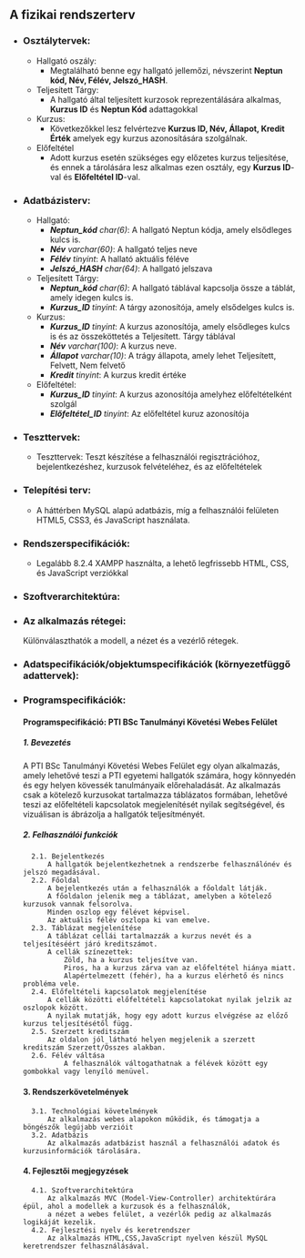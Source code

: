 ## **A fizikai rendszerterv**
- ### **Osztálytervek:**
    - Hallgató oszály: 
        - Megtalálható benne egy hallgató jellemőzi, névszerint **Neptun kód, Név, Félév, Jelszó_HASH**.
    - Teljesített Tárgy:
        - A hallgató által teljesített kurzosok reprezentálására alkalmas, **Kurzus ID** és **Neptun Kód** adattagokkal
    - Kurzus:
        - Következőkkel lesz felvértezve **Kurzus ID, Név, Állapot, Kredit Érték** amelyek egy kurzus azonosítására szolgálnak. 
    - Előfeltétel
        - Adott kurzus esetén szükséges egy előzetes kurzus teljesítése, és ennek a tárolására lesz alkalmas ezen osztály, egy **Kurzus ID**-val és **Előfeltétel ID**-val.
- ### **Adatbázisterv:**
    - Hallgató:
        - ***Neptun_kód** char(6)*: A hallgató Neptun kódja, amely elsődleges kulcs is.
        - ***Név** varchar(60)*: A hallgató teljes neve
        - ***Félév** tinyint*: A hallató aktuális féléve
        - ***Jelszó_HASH** char(64)*: A hallgató jelszava
    - Teljesített Tárgy:
        - ***Neptun_kód** char(6)*: A hallgató táblával kapcsolja össze a táblát, amely idegen kulcs is.
        - ***Kurzus_ID** tinyint*: A tárgy azonosítója, amely elsődelges kulcs is.
    - Kurzus:
        - ***Kurzus_ID** tinyint*: A kurzus azonosítója, amely elsődleges kulcs is és az összeköttetés a Teljesített. Tárgy táblával
        - ***Név** varchar(100)*: A kurzus neve.
        - ***Állapot** varchar(10)*: A trágy állapota, amely lehet Teljesített, Felvett, Nem felvető
        - ***Kredit** tinyint*: A kurzus kredit értéke
    - Előfeltétel:
        - ***Kurzus_ID** tinyint*: A kurzus azonosítója amelyhez előfeltételként szolgál
        - ***Előfeltétel_ID** tinyint*: Az előfeltétel kuruz azonosítója
- ### **Teszttervek:**
    - Teszttervek: Teszt készítése a felhasználói regisztrációhoz, bejelentkezéshez, kurzusok felvételéhez, és az előfeltételek 
- ### **Telepítési terv:**
    - A háttérben MySQL alapú adatbázis, míg a felhasználói felületen HTML5, CSS3, és JavaScript használata.
- ### **Rendszerspecifikációk:**
    - Legalább 8.2.4 XAMPP használta, a lehető legfrissebb HTML, CSS, és JavaScript verziókkal
- ### **Szoftverarchitektúra:**
- ### **Az alkalmazás rétegei:**
    Különválaszthatók a modell, a nézet és a vezérlő rétegek.
- ### **Adatspecifikációk/objektumspecifikációk (környezetfüggő adattervek):**
- ### **Programspecifikációk:**
    #### Programspecifikáció: PTI BSc Tanulmányi Követési Webes Felület
    #####  1. Bevezetés
    A PTI BSc Tanulmányi Követési Webes Felület egy olyan alkalmazás, amely lehetővé teszi a PTI egyetemi hallgatók számára, hogy könnyedén és egy helyen kövessék tanulmányaik előrehaladását.
    Az alkalmazás csak a kötelező kurzusokat tartalmazza táblázatos formában, lehetővé teszi az előfeltételi kapcsolatok megjelenítését nyilak segítségével, és vizuálisan is ábrázolja a hallgatók teljesítményét.
    ##### 2. Felhasználói funkciók
        2.1. Bejelentkezés
            A hallgatók bejelentkezhetnek a rendszerbe felhasználónév és jelszó megadásával.
        2.2. Főoldal
            A bejelentkezés után a felhasználók a főoldalt látják.
            A főoldalon jelenik meg a táblázat, amelyben a kötelező kurzusok vannak felsorolva.
            Minden oszlop egy félévet képvisel.
            Az aktuális félév oszlopa ki van emelve.
        2.3. Táblázat megjelenítése
            A táblázat cellái tartalmazzák a kurzus nevét és a teljesítéséért járó kreditszámot.
            A cellák színezettek:
                Zöld, ha a kurzus teljesítve van.
                Piros, ha a kurzus zárva van az előfeltétel hiánya miatt.
                Alapértelmezett (fehér), ha a kurzus elérhető és nincs probléma vele.
        2.4. Előfeltételi kapcsolatok megjelenítése
            A cellák közötti előfeltételi kapcsolatokat nyilak jelzik az oszlopok között.
            A nyilak mutatják, hogy egy adott kurzus elvégzése az előző kurzus teljesítésétől függ.
        2.5. Szerzett kreditszám
            Az oldalon jól látható helyen megjelenik a szerzett kreditszám Szerzett/Összes alakban.
        2.6. Félév váltása
                A felhasználók váltogathatnak a félévek között egy gombokkal vagy lenyíló menüvel.
   #### 3. Rendszerkövetelmények
        3.1. Technológiai követelmények
            Az alkalmazás webes alapokon működik, és támogatja a böngészők legújabb verzióit
        3.2. Adatbázis
            Az alkalmazás adatbázist használ a felhasználói adatok és kurzusinformációk tárolására.
   #### 4. Fejlesztői megjegyzések
        4.1. Szoftverarchitektúra
            Az alkalmazás MVC (Model-View-Controller) architektúrára épül, ahol a modellek a kurzusok és a felhasználók,
            a nézet a webes felület, a vezérlők pedig az alkalmazás logikáját kezelik.
        4.2. Fejlesztési nyelv és keretrendszer
            Az alkalmazás HTML,CSS,JavaScript nyelven készül MySQL keretrendszer felhasználásával.

